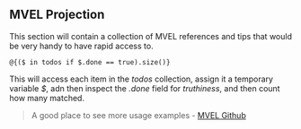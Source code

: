 ## MVEL Projection

This section will contain a collection of MVEL references and tips that would be very handy to have rapid access to.

```@{($ in todos if $.done == true).size()}```

This will access each item in the _todos_ collection, assign it a temporary variable _$_, adn then inspect the _.done_
field for _truthiness_, and then count how many matched.

> A good place to see more usage examples - [MVEL Github](https://github.com/mvel/mvel/tree/master/src/test/java/org/mvel2/tests/core)